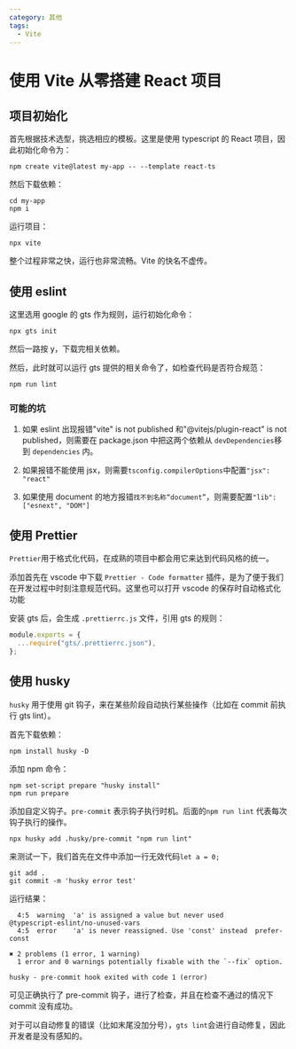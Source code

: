 ```yaml
---
category: 其他
tags:
  - Vite
---
```


# 使用 Vite 从零搭建 React 项目

## 项目初始化

首先根据技术选型，挑选相应的模板。这里是使用 typescript 的 React 项目，因此初始化命令为：

```shell
npm create vite@latest my-app -- --template react-ts
```

然后下载依赖：

```shell
cd my-app
npm i
```

运行项目：

```shell
npx vite
```

整个过程非常之快，运行也非常流畅。Vite 的快名不虚传。

## 使用 eslint

这里选用 google 的 gts 作为规则，运行初始化命令：

```shell
npx gts init
```

然后一路按 y，下载完相关依赖。

然后，此时就可以运行 gts 提供的相关命令了，如检查代码是否符合规范：

```shell
npm run lint
```

### 可能的坑

1. 如果 eslint 出现报错"vite" is not published 和"@vitejs/plugin-react" is not published，则需要在 package.json 中把这两个依赖从 `devDependencies`移到 `dependencies` 内。

2. 如果报错不能使用 jsx，则需要`tsconfig.compilerOptions`中配置`"jsx": "react"`
3. 如果使用 document 的地方报错`找不到名称“document”`，则需要配置`"lib": ["esnext", "DOM"]`

## 使用 Prettier

`Prettier`用于格式化代码，在成熟的项目中都会用它来达到代码风格的统一。

添加首先在 vscode 中下载 `Prettier - Code formatter` 插件，是为了便于我们在开发过程中时刻注意规范代码。这里也可以打开 vscode 的保存时自动格式化功能

安装 gts 后，会生成 `.prettierrc.js` 文件，引用 gts 的规则：

```js
module.exports = {
  ...require("gts/.prettierrc.json"),
};
```

## 使用 husky

`husky` 用于使用 git 钩子，来在某些阶段自动执行某些操作（比如在 commit 前执行 gts lint）。

首先下载依赖：

```shell
npm install husky -D
```

添加 npm 命令：

```shell
npm set-script prepare "husky install"
npm run prepare
```

添加自定义钩子。`pre-commit` 表示钩子执行时机。后面的`npm run lint` 代表每次钩子执行的操作。

```shell
npx husky add .husky/pre-commit "npm run lint"
```

来测试一下，我们首先在文件中添加一行无效代码`let a = 0;`

```shell
git add .
git commit -m 'husky error test'
```

运行结果：

```shell
  4:5  warning  'a' is assigned a value but never used        @typescript-eslint/no-unused-vars
  4:5  error    'a' is never reassigned. Use 'const' instead  prefer-const

✖ 2 problems (1 error, 1 warning)
  1 error and 0 warnings potentially fixable with the `--fix` option.

husky - pre-commit hook exited with code 1 (error)
```

可见正确执行了 pre-commit 钩子，进行了检查，并且在检查不通过的情况下 commit 没有成功。

对于可以自动修复的错误（比如末尾没加分号），`gts lint`会进行自动修复，因此开发者是没有感知的。

